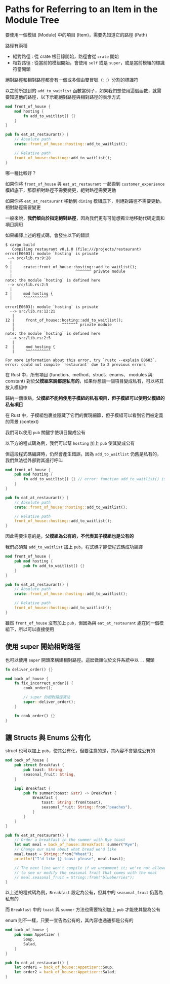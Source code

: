 # Paths for Referring to an Item in the Module Tree

要使用一個模組 (Module) 中的項目 (Item)，需要先知道它的路徑 (Path)

路徑有兩種

- 絕對路徑 : 從 crate 根目錄開始，路徑會從 `crate` 開始
- 相對路徑 : 從當前的模組開始，會使用 `self` 或是 `super`，或是當前模組的標識符當開頭

絕對路徑和相對路徑都會有一個或多個由雙冒號（`::`）分割的標識符

以之前所提到的 `add_to_waitlist` 函數當例子，如果我們想使用這個函數，就需要知道他的路徑，以下示範絕對路徑與相對路徑的表示方式

```rust
mod front_of_house {
    mod hosting {
        fn add_to_waitlist() {}
    }
}

pub fn eat_at_restaurant() {
    // Absolute path
    crate::front_of_house::hosting::add_to_waitlist();

    // Relative path
    front_of_house::hosting::add_to_waitlist();
}
```

哪一種比較好？

如果你將 `front_of_house` 與 `eat_at_restaurant` 一起搬到 `customer_experience` 模組底下，那麼相對路徑不需要變更，絕對路徑需要更動

如果你將 `eat_at_restaurant` 移動到 `dining` 模組底下，則絕對路徑不需要更動，相對路徑需要變更

一般來說，**我們傾向於指定絕對路徑**，因為我們更有可能想獨立地移動代碼定義和項目調用

如果編譯上述的程式碼，會發生以下的錯誤

```text
$ cargo build
   Compiling restaurant v0.1.0 (file:///projects/restaurant)
error[E0603]: module `hosting` is private
 --> src/lib.rs:9:28
  |
9 |     crate::front_of_house::hosting::add_to_waitlist();
  |                            ^^^^^^^ private module
  |
note: the module `hosting` is defined here
 --> src/lib.rs:2:5
  |
2 |     mod hosting {
  |     ^^^^^^^^^^^

error[E0603]: module `hosting` is private
  --> src/lib.rs:12:21
   |
12 |     front_of_house::hosting::add_to_waitlist();
   |                     ^^^^^^^ private module
   |
note: the module `hosting` is defined here
  --> src/lib.rs:2:5
   |
2  |     mod hosting {
   |     ^^^^^^^^^^^

For more information about this error, try `rustc --explain E0603`.
error: could not compile `restaurant` due to 2 previous errors
```

在 Rust 中，所有項目 (function、method、struct、enums、 modules 與 constant) 對於**父模組來說都是私有的**，如果你想讓一個項目變成私有，可以將其放入模組中

歸納一個重點，**父模組不能夠使用子模組的私有項目，但子模組可以使用父模組的私有項目**

在 Rust 中，子模組包裹並隱藏了它們的實現細節，但子模組可以看到它們被定義的背景 (context)

我們可以使用 `pub` 關鍵字使項目變成公有

以下方的程式碼為例，我們可以幫 `hosting` 加上 `pub` 使其變成公有

但這段程式碼編譯時，仍然會產生錯誤，因為 `add_to_waitlist` 仍舊是私有的，我們無法從外部對其進行呼叫

```rust
mod front_of_house {
    pub mod hosting {
        fn add_to_waitlist() {} // error: function add_to_waitlist() is private
    }
}

pub fn eat_at_restaurant() {
    // Absolute path
    crate::front_of_house::hosting::add_to_waitlist();

    // Relative path
    front_of_house::hosting::add_to_waitlist();
}
```

因此需要注意的是，**父模組為公有的，不代表其子模組也是公有的**

我們必須幫 `add_to_waitlist` 加上 `pub`，程式碼才能使程式碼成功編譯

```rust
mod front_of_house {
    pub mod hosting {
        pub fn add_to_waitlist() {}
    }
}

pub fn eat_at_restaurant() {
    // Absolute path
    crate::front_of_house::hosting::add_to_waitlist();

    // Relative path
    front_of_house::hosting::add_to_waitlist();
}
```

雖然 `front_of_house` 沒有加上 `pub`，但因為與 `eat_at_restaurant` 處在同一個模組下，所以可以直接使用

## 使用 super 開始相對路徑

也可以使用 `super` 開頭來構建相對路徑。這麽做類似於文件系統中以 `..` 開頭

```rust
fn deliver_order() {}

mod back_of_house {
    fn fix_incorrect_order() {
        cook_order();

        // super 的相對路徑寫法
        super::deliver_order();
    }

    fn cook_order() {}
}
```

## 讓 Structs 與 Enums 公有化

struct 也可以加上 `pub`，使其公有化，但要注意的是，其內容不會變成公有的

```rust
mod back_of_house {
    pub struct Breakfast {
        pub toast: String,
        seasonal_fruit: String,
    }

    impl Breakfast {
        pub fn summer(toast: &str) -> Breakfast {
            Breakfast {
                toast: String::from(toast),
                seasonal_fruit: String::from("peaches"),
            }
        }
    }
}

pub fn eat_at_restaurant() {
    // Order a breakfast in the summer with Rye toast
    let mut meal = back_of_house::Breakfast::summer("Rye");
    // Change our mind about what bread we'd like
    meal.toast = String::from("Wheat");
    println!("I'd like {} toast please", meal.toast);

    // The next line won't compile if we uncomment it; we're not allowed
    // to see or modify the seasonal fruit that comes with the meal
    // meal.seasonal_fruit = String::from("blueberries");
}
```

以上述的程式碼為例，`Breakfast` 設定為公有，但其中的 `seasonal_fruit` 仍舊為私有的

而 `Breakfast` 中的 `toast` 與 `summer` 方法也需要特別加上 `pub` 才能使其變為公有

enum 則不一樣，只要一宣告為公有的，其內容也通通都是公有的

```rust
mod back_of_house {
    pub enum Appetizer {
        Soup,
        Salad,
    }
}

pub fn eat_at_restaurant() {
    let order1 = back_of_house::Appetizer::Soup;
    let order2 = back_of_house::Appetizer::Salad;
}
```
